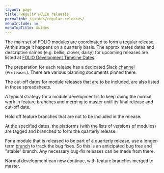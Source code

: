 ```yaml
---
layout: page
title: Regular FOLIO releases
permalink: /guides/regular-releases/
menuInclude: no
menuTopTitle: Guides
---
```


The main set of FOLIO modules are coordinated to form a regular release.
At this stage it happens on a quarterly basis.
The approximates dates and descriptive names (e.g. bellis, clover, daisy) for upcoming releases are listed at [FOLIO Development Timeline Dates](https://wiki.folio.org/display/RPT/FOLIO+Development+Timeline+Dates).

The preparation for each release has a dedicated Slack [channel](/guidelines/which-forum/#slack)
(`#releases`). There are various planning documents pinned there.

The cut-off dates for module releases that are to be included, are also listed in those spreadsheets.

A typical strategy for a module development is to keep doing the normal work in feature branches and merging to master until its final release and cut-off date.

Hold off feature branches that are not to be included in the release.

At the specified dates, the platforms (with the lists of versions of modules) are tagged and branched to form the quarterly release.

For a module that is released to be part of a quarterly release, use a longer-term [branch](/guidelines/release-procedures/#bug-fix-releases) to track the bug fixes.
So this is an anticipated bug free and "stable" branch.
Any necessary bug-fix releases can be made from there.

Normal development can now continue, with feature branches merged to master.

